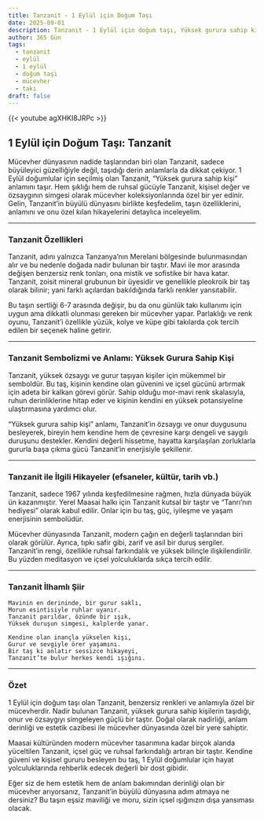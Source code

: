 ```yaml
---
title: Tanzanit - 1 Eylül için Doğum Taşı
date: 2025-09-01
description: Tanzanit - 1 Eylül için doğum taşı, Yüksek gurura sahip kişi sembolü. Bu özel taşın derin anlamını öğrenin.
author: 365 Gün
tags:
  - tanzanit
  - eylül
  - 1 eylül
  - doğum taşı
  - mücevher
  - takı
draft: false
---
```


{{< youtube agXHKI8JRPc >}}

## 1 Eylül için Doğum Taşı: Tanzanit

Mücevher dünyasının nadide taşlarından biri olan Tanzanit, sadece büyüleyici güzelliğiyle değil, taşıdığı derin anlamlarla da dikkat çekiyor. 1 Eylül doğumlular için seçilmiş olan Tanzanit, “Yüksek gurura sahip kişi” anlamını taşır. Hem şıklığı hem de ruhsal gücüyle Tanzanit, kişisel değer ve özsaygının simgesi olarak mücevher koleksiyonlarında özel bir yer edinir. Gelin, Tanzanit’in büyülü dünyasını birlikte keşfedelim, taşın özelliklerini, anlamını ve onu özel kılan hikayelerini detaylıca inceleyelim.

---

### Tanzanit Özellikleri

Tanzanit, adını yalnızca Tanzanya’nın Merelani bölgesinde bulunmasından alır ve bu nedenle doğada nadir bulunan bir taştır. Mavi ile mor arasında değişen benzersiz renk tonları, ona mistik ve sofistike bir hava katar. Tanzanit, zoisit mineral grubunun bir üyesidir ve genellikle pleokroik bir taş olarak bilinir; yani farklı açılardan bakıldığında farklı renkler yansıtabilir.

Bu taşın sertliği 6-7 arasında değişir, bu da onu günlük takı kullanımı için uygun ama dikkatli olunması gereken bir mücevher yapar. Parlaklığı ve renk oyunu, Tanzanit’i özellikle yüzük, kolye ve küpe gibi takılarda çok tercih edilen bir seçenek haline getirir.

---

### Tanzanit Sembolizmi ve Anlamı: Yüksek Gurura Sahip Kişi

Tanzanit, yüksek özsaygı ve gurur taşıyan kişiler için mükemmel bir semboldür. Bu taş, kişinin kendine olan güvenini ve içsel gücünü artırmak için adeta bir kalkan görevi görür. Sahip olduğu mor-mavi renk skalasıyla, ruhun derinliklerine hitap eder ve kişinin kendini en yüksek potansiyeline ulaştırmasına yardımcı olur.

“Yüksek gurura sahip kişi” anlamı, Tanzanit’in özsaygı ve onur duygusunu besleyerek, bireyin hem kendine hem de çevresine karşı dengeli ve saygılı duruşunu destekler. Kendini değerli hissetme, hayatta karşılaşılan zorluklarla gururla başa çıkma gücü Tanzanit’in enerjisiyle şekillenir.

---

### Tanzanit ile İlgili Hikayeler (efsaneler, kültür, tarih vb.)

Tanzanit, sadece 1967 yılında keşfedilmesine rağmen, hızla dünyada büyük ün kazanmıştır. Yerel Maasai halkı için Tanzanit kutsal bir taştır ve “Tanrı’nın hediyesi” olarak kabul edilir. Onlar için bu taş, güç, iyileşme ve yaşam enerjisinin sembolüdür.

Mücevher dünyasında Tanzanit, modern çağın en değerli taşlarından biri olarak görülür. Ayrıca, tıpkı safir gibi, zarif ve asil bir duruş sergiler. Tanzanit’in rengi, özellikle ruhsal farkındalık ve yüksek bilinçle ilişkilendirilir. Bu yüzden meditasyon ve içsel yolculuklarda sıkça tercih edilir.

---

### Tanzanit İlhamlı Şiir

```
Mavinin en derininde, bir gurur saklı,  
Morun esintisiyle ruhlar uyanır.  
Tanzanit parıldar, özünde bir ışık,  
Yüksek duruşun simgesi, kalplerde yanar.

Kendine olan inançla yükselen kişi,  
Gurur ve sevgiyle örer yaşamını.  
Bir taş ki anlatır sessizce hikayeyi,  
Tanzanit’te bulur herkes kendi ışığını.
```

---

### Özet

1 Eylül için doğum taşı olan Tanzanit, benzersiz renkleri ve anlamıyla özel bir mücevherdir. Nadir bulunan Tanzanit, yüksek gurura sahip kişilerin taşıdığı, onur ve özsaygıyı simgeleyen güçlü bir taştır. Doğal olarak nadirliği, anlam derinliği ve estetik cazibesi ile mücevher dünyasında özel bir yere sahiptir.

Maasai kültüründen modern mücevher tasarımına kadar birçok alanda yüceltilen Tanzanit, içsel güç ve ruhsal farkındalığı artıran bir taştır. Kendine güveni ve kişisel gururu besleyen bu taş, 1 Eylül doğumlular için hayat yolculuklarında rehberlik edecek değerli bir dost gibidir.

Eğer siz de hem estetik hem de anlam bakımından derinliği olan bir mücevher arıyorsanız, Tanzanit’in büyülü dünyasına adım atmaya ne dersiniz? Bu taşın eşsiz maviliği ve moru, sizin içsel ışığınızın dışa yansıması olacak.